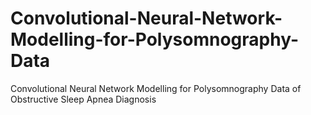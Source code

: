 # Convolutional-Neural-Network-Modelling-for-Polysomnography-Data
Convolutional Neural Network Modelling for Polysomnography Data of Obstructive Sleep Apnea Diagnosis
